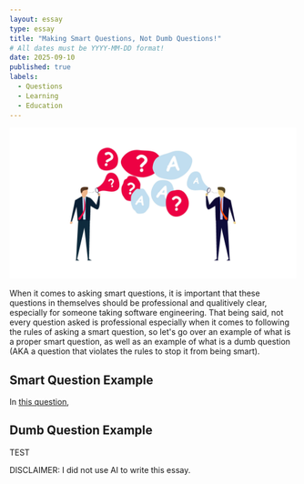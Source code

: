 ```yaml
---
layout: essay
type: essay
title: "Making Smart Questions, Not Dumb Questions!"
# All dates must be YYYY-MM-DD format!
date: 2025-09-10
published: true
labels:
  - Questions
  - Learning
  - Education
---
```


<img class="img-fluid" src="../img/4k-animation-of-faq-frequently-asked-questions-smart-businessman-and-businesswoman-blow-flying-bubbles-with-q-and-a-question-mark-sign-video.jpg">

When it comes to asking smart questions, it is important that these questions in themselves should be professional and qualitively clear, especially for someone taking software engineering. That being said, not every question asked is professional especially when it comes to following the rules of asking a smart question, so let's go over an example of what is a proper smart question, as well as an example of what is a dumb question (AKA a question that violates the rules to stop it from being smart).

## Smart Question Example

In [this question](https://stackoverflow.com/questions/541920/multiple-line-code-example-in-javadoc-comment), 

## Dumb Question Example

TEST

DISCLAIMER: I did not use AI to write this essay.

